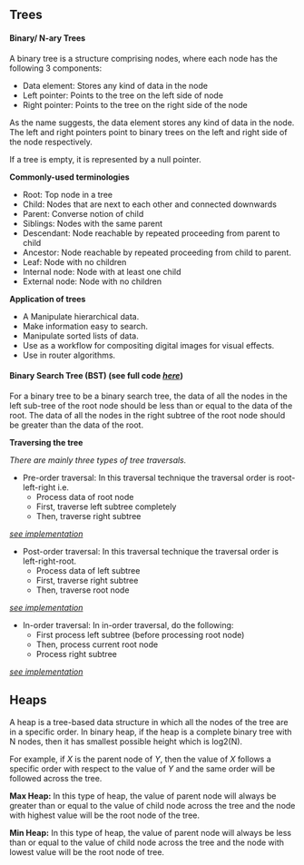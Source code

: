 ## Trees

#### Binary/ N-ary Trees

A binary tree is a structure comprising nodes, where each node has the following 3 components:

- Data element: Stores any kind of data in the node
- Left pointer: Points to the tree on the left side of node
- Right pointer: Points to the tree on the right side of the node

As the name suggests, the data element stores any kind of data in the node. The left and right pointers point to binary trees on the left and right side of the node respectively.

If a tree is empty, it is represented by a null pointer.

**Commonly-used terminologies**
- Root: Top node in a tree
- Child: Nodes that are next to each other and connected downwards
- Parent: Converse notion of child
- Siblings: Nodes with the same parent
- Descendant: Node reachable by repeated proceeding from parent to child
- Ancestor: Node reachable by repeated proceeding from child to parent.
- Leaf: Node with no children
- Internal node: Node with at least one child
- External node: Node with no children

**Application of trees**
- A Manipulate hierarchical data.
- Make information easy to search.
- Manipulate sorted lists of data.
- Use as a workflow for compositing digital images for visual effects.
- Use in router algorithms.

#### Binary Search Tree (BST) (see full code *[here](https://github.com/jainayu/Data-Structures/blob/master/Trees/BST.cpp)*)

For a binary tree to be a binary search tree, the data of all the nodes in the left sub-tree of the root node should be less than or equal to the data of the root. The data of all the nodes in the right subtree of the root node should be greater than the data of the root. 

**Traversing the tree**

*There are mainly three types of tree traversals.*

- Pre-order traversal: In this traversal technique the traversal order is root-left-right i.e.
    - Process data of root node
    - First, traverse left subtree completely
    - Then, traverse right subtree

*[see implementation](https://github.com/jainayu/Data-Structures/blob/master/Trees/BST.cpp)*
    
- Post-order traversal: In this traversal technique the traversal order is left-right-root.
    - Process data of left subtree
    - First, traverse right subtree
    - Then, traverse root node

*[see implementation](https://github.com/jainayu/Data-Structures/blob/master/Trees/BST.cpp)*

- In-order traversal: In in-order traversal, do the following:
    - First process left subtree (before processing root node)
    - Then, process current root node
    - Process right subtree

*[see implementation](https://github.com/jainayu/Data-Structures/blob/master/Trees/BST.cpp)*
    
## Heaps

A heap is a tree-based data structure in which all the nodes of the tree are in a specific order. In binary heap, if the heap is a complete binary tree with N nodes, then it has smallest possible height which is log2(N). 

For example, if *X* is the parent node of *Y*, then the value of *X* follows a specific order with respect to the value of *Y* and the same order will be followed across the tree. 

**Max Heap:** In this type of heap, the value of parent node will always be greater than or equal to the value of child node across the tree and the node with highest value will be the root node of the tree.

**Min Heap:** In this type of heap, the value of parent node will always be less than or equal to the value of child node across the tree and the node with lowest value will be the root node of tree. 
